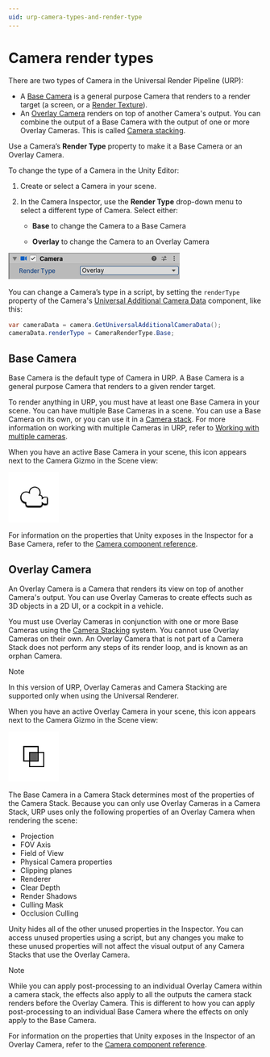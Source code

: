 ```yaml
---
uid: urp-camera-types-and-render-type
---
```

# Camera render types

There are two types of Camera in the Universal Render Pipeline (URP):

* A [Base Camera](#base-camera) is a general purpose Camera that renders to a render target (a screen, or a [Render Texture](https://docs.unity3d.com/Manual/class-RenderTexture.html)).
* An [Overlay Camera](#overlay-camera) renders on top of another Camera's output. You can combine the output of a Base Camera with the output of one or more Overlay Cameras. This is called [Camera stacking](camera-stacking.md).

Use a Camera’s **Render Type** property to make it a Base Camera or an Overlay Camera.

To change the type of a Camera in the Unity Editor:

1. Create or select a Camera in your scene.

2. In the Camera Inspector, use the **Render Type** drop-down menu to select a different type of Camera. Select either:

    * **Base** to change the Camera to a Base Camera

    * **Overlay** to change the Camera to an Overlay Camera

![Render Type in the Camera component Inspector](Images/camera-inspector-render-type.png)

You can change a Camera’s type in a script, by setting the `renderType` property of the Camera's [Universal Additional Camera Data](xref:UnityEngine.Rendering.Universal.UniversalAdditionalCameraData) component, like this:

```c#
var cameraData = camera.GetUniversalAdditionalCameraData();
cameraData.renderType = CameraRenderType.Base;
```

<a name="base-camera"></a>

## Base Camera

Base Camera is the default type of Camera in URP. A Base Camera is a general purpose Camera that renders to a given render target.

To render anything in URP, you must have at least one Base Camera in your scene. You can have multiple Base Cameras in a scene. You can use a Base Camera on its own, or you can use it in a [Camera stack](camera-stacking.md). For more information on working with multiple Cameras in URP, refer to [Working with multiple cameras](cameras-multiple.md).

When you have an active Base Camera in your scene, this icon appears next to the Camera Gizmo in the Scene view:

![Overlay Camera icon](Images/camera-icon-base.png)

For information on the properties that Unity exposes in the Inspector for a Base Camera, refer to the [Camera component reference](camera-component-reference.md).

<a name="overlay-camera"></a>

## Overlay Camera

An Overlay Camera is a Camera that renders its view on top of another Camera's output. You can use Overlay Cameras to create effects such as 3D objects in a 2D UI, or a cockpit in a vehicle.

You must use Overlay Cameras in conjunction with one or more Base Cameras using the [Camera Stacking](camera-stacking.md) system. You cannot use Overlay Cameras on their own. An Overlay Camera that is not part of a Camera Stack does not perform any steps of its render loop, and is known as an orphan Camera.

> [!NOTE]
> In this version of URP, Overlay Cameras and Camera Stacking are supported only when using the Universal Renderer.

When you have an active Overlay Camera in your scene, this icon appears next to the Camera Gizmo in the Scene view:

![Overlay Camera icon](Images/camera-icon-overlay.png)

The Base Camera in a Camera Stack determines most of the properties of the Camera Stack. Because you can only use Overlay Cameras in a Camera Stack, URP uses only the following properties of an Overlay Camera when rendering the scene:

* Projection
* FOV Axis
* Field of View
* Physical Camera properties
* Clipping planes
* Renderer
* Clear Depth
* Render Shadows
* Culling Mask
* Occlusion Culling

Unity hides all of the other unused properties in the Inspector. You can access unused properties using a script, but any changes you make to these unused properties will not affect the visual output of any Camera Stacks that use the Overlay Camera.

> [!NOTE]
> While you can apply post-processing to an individual Overlay Camera within a camera stack, the effects also apply to all the outputs the camera stack renders before the Overlay Camera. This is different to how you can apply post-processing to an individual Base Camera where the effects on only apply to the Base Camera.

For information on the properties that Unity exposes in the Inspector of an Overlay Camera, refer to the [Camera component reference](camera-component-reference.md).
